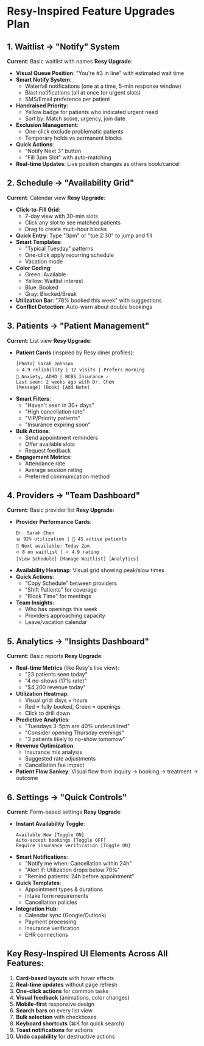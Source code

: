 # Resy-Inspired Feature Upgrades Plan

## 1. Waitlist → "Notify" System
**Current**: Basic waitlist with names
**Resy Upgrade**:
- **Visual Queue Position**: "You're #3 in line" with estimated wait time
- **Smart Notify System**:
  - Waterfall notifications (one at a time, 5-min response window)
  - Blast notifications (all at once for urgent slots)
  - SMS/Email preference per patient
- **Handraised Priority**: 
  - Yellow badge for patients who indicated urgent need
  - Sort by: Match score, urgency, join date
- **Exclusion Management**:
  - One-click exclude problematic patients
  - Temporary holds vs permanent blocks
- **Quick Actions**:
  - "Notify Next 3" button
  - "Fill 3pm Slot" with auto-matching
- **Real-time Updates**: Live position changes as others book/cancel

## 2. Schedule → "Availability Grid"
**Current**: Calendar view
**Resy Upgrade**:
- **Click-to-Fill Grid**:
  - 7-day view with 30-min slots
  - Click any slot to see matched patients
  - Drag to create multi-hour blocks
- **Quick Entry**: Type "3pm" or "tue 2:30" to jump and fill
- **Smart Templates**:
  - "Typical Tuesday" patterns
  - One-click apply recurring schedule
  - Vacation mode
- **Color Coding**:
  - Green: Available
  - Yellow: Waitlist interest
  - Blue: Booked
  - Gray: Blocked/Break
- **Utilization Bar**: "78% booked this week" with suggestions
- **Conflict Detection**: Auto-warn about double bookings

## 3. Patients → "Patient Management"
**Current**: List view
**Resy Upgrade**:
- **Patient Cards** (inspired by Resy diner profiles):
  ```
  [Photo] Sarah Johnson
  ⭐ 4.9 reliability | 12 visits | Prefers morning
  💊 Anxiety, ADHD | BCBS Insurance ✓
  Last seen: 2 weeks ago with Dr. Chen
  [Message] [Book] [Add Note]
  ```
- **Smart Filters**:
  - "Haven't seen in 30+ days"
  - "High cancellation rate"
  - "VIP/Priority patients"
  - "Insurance expiring soon"
- **Bulk Actions**:
  - Send appointment reminders
  - Offer available slots
  - Request feedback
- **Engagement Metrics**:
  - Attendance rate
  - Average session rating
  - Preferred communication method

## 4. Providers → "Team Dashboard"
**Current**: Basic provider list
**Resy Upgrade**:
- **Provider Performance Cards**:
  ```
  Dr. Sarah Chen
  📊 92% utilization | 👥 45 active patients
  📅 Next available: Today 2pm
  🔥 8 on waitlist | ⭐ 4.9 rating
  [View Schedule] [Manage Waitlist] [Analytics]
  ```
- **Availability Heatmap**: Visual grid showing peak/slow times
- **Quick Actions**:
  - "Copy Schedule" between providers
  - "Shift Patients" for coverage
  - "Block Time" for meetings
- **Team Insights**:
  - Who has openings this week
  - Providers approaching capacity
  - Leave/vacation calendar

## 5. Analytics → "Insights Dashboard"
**Current**: Basic reports
**Resy Upgrade**:
- **Real-time Metrics** (like Resy's live view):
  - "23 patients seen today"
  - "4 no-shows (17% rate)"
  - "$4,200 revenue today"
- **Utilization Heatmap**:
  - Visual grid: days × hours
  - Red = fully booked, Green = openings
  - Click to drill down
- **Predictive Analytics**:
  - "Tuesdays 3-5pm are 40% underutilized"
  - "Consider opening Thursday evenings"
  - "3 patients likely to no-show tomorrow"
- **Revenue Optimization**:
  - Insurance mix analysis
  - Suggested rate adjustments
  - Cancellation fee impact
- **Patient Flow Sankey**: Visual flow from inquiry → booking → treatment → outcome

## 6. Settings → "Quick Controls"
**Current**: Form-based settings
**Resy Upgrade**:
- **Instant Availability Toggle**:
  ```
  Available Now [Toggle ON]
  Auto-accept bookings [Toggle OFF]
  Require insurance verification [Toggle ON]
  ```
- **Smart Notifications**:
  - "Notify me when: Cancellation within 24h"
  - "Alert if: Utilization drops below 70%"
  - "Remind patients: 24h before appointment"
- **Quick Templates**:
  - Appointment types & durations
  - Intake form requirements
  - Cancellation policies
- **Integration Hub**:
  - Calendar sync (Google/Outlook)
  - Payment processing
  - Insurance verification
  - EHR connections

## Key Resy-Inspired UI Elements Across All Features:
1. **Card-based layouts** with hover effects
2. **Real-time updates** without page refresh
3. **One-click actions** for common tasks
4. **Visual feedback** (animations, color changes)
5. **Mobile-first** responsive design
6. **Search bars** on every list view
7. **Bulk selection** with checkboxes
8. **Keyboard shortcuts** (⌘K for quick search)
9. **Toast notifications** for actions
10. **Undo capability** for destructive actions